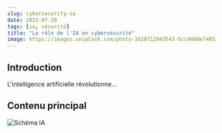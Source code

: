 ```yaml
---
slug: cybersecurity-ia
date: 2023-07-20
tags: [ia, sécurité]
title: "Le rôle de l'IA en cybersécurité"
image: https://images.unsplash.com/photo-1620712943543-bcc4688e7485
---
```


## Introduction
L'intelligence artificielle révolutionne...

## Contenu principal
![Schéma IA](https://example.com/image.jpg)
